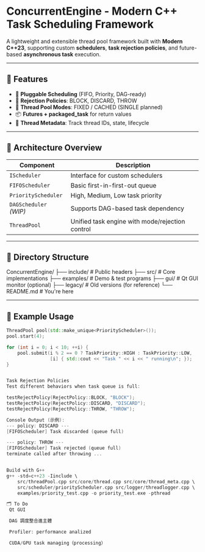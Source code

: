 # ConcurrentEngine - Modern C++ Task Scheduling Framework

A lightweight and extensible thread pool framework built with **Modern C++23**, supporting custom **schedulers**, **task rejection policies**, and future-based **asynchronous task** execution.

---

## 🚀 Features

- 🧩 **Pluggable Scheduling** (FIFO, Priority, DAG-ready)
- 🚧 **Rejection Policies**: BLOCK, DISCARD, THROW
- 🧵 **Thread Pool Modes**: FIXED / CACHED (SINGLE planned)
- 📦 **Futures + packaged_task** for return values
- 🧠 **Thread Metadata**: Track thread IDs, state, lifecycle

---

## 🔧 Architecture Overview

| Component        | Description |
|------------------|-------------|
| `IScheduler`     | Interface for custom schedulers |
| `FIFOScheduler`  | Basic first-in-first-out queue |
| `PriorityScheduler` | High, Medium, Low task priority |
| `DAGScheduler` *(WIP)* | Supports DAG-based task dependency |
| `ThreadPool`     | Unified task engine with mode/rejection control |

---

## 📂 Directory Structure

ConcurrentEngine/
├── include/ # Public headers
├── src/ # Core implementations
├── examples/ # Demo & test programs
├── gui/ # Qt GUI monitor (optional)
├── legacy/ # Old versions (for reference)
└── README.md # You're here


---

## 🧪 Example Usage

```cpp
ThreadPool pool(std::make_unique<PriorityScheduler>());
pool.start(4);

for (int i = 0; i < 10; ++i) {
    pool.submit(i % 2 == 0 ? TaskPriority::HIGH : TaskPriority::LOW,
                [i] { std::cout << "Task " << i << " running\n"; });
}


Task Rejection Policies
Test different behaviors when task queue is full:

testRejectPolicy(RejectPolicy::BLOCK, "BLOCK");
testRejectPolicy(RejectPolicy::DISCARD, "DISCARD");
testRejectPolicy(RejectPolicy::THROW, "THROW");

Console Output (示例):
--- policy: DISCARD ---
[FIFOScheduler] Task discarded (queue full)

--- policy: THROW ---
[FIFOScheduler] Task rejected (queue full)
terminate called after throwing ...


Build with G++
g++ -std=c++23 -Iinclude \
    src/threadPool.cpp src/core/thread.cpp src/core/thread_meta.cpp \
    src/scheduler/priorityScheduler.cpp src/logger/threadlogger.cpp \
    examples/priority_test.cpp -o priority_test.exe -pthread

🗂️ To Do
 Qt GUI 

 DAG 調度整合進主體

 Profiler: performance analized

 CUDA/GPU task managing（processing）

